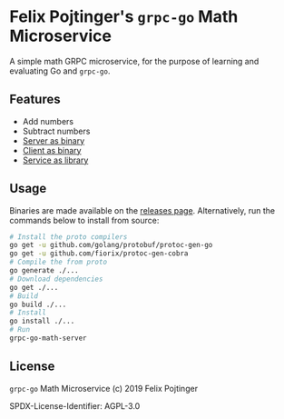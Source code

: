 # Felix Pojtinger's `grpc-go` Math Microservice

A simple math GRPC microservice, for the purpose of learning and evaluating Go and `grpc-go`.

## Features

- Add numbers
- Subtract numbers
- [Server as binary](./cmd/grpc-go-math-server/main.go)
- [Client as binary](./cmd/grpc-go-math-client/main.go)
- [Service as library](./lib/svc/svc.go)

## Usage

Binaries are made available on the [releases page](https://github.com/pojntfx/grpc-go-math/releases/latest). Alternatively, run the commands below to install from source:

```bash
# Install the proto compilers
go get -u github.com/golang/protobuf/protoc-gen-go
go get -u github.com/fiorix/protoc-gen-cobra
# Compile the from proto
go generate ./...
# Download dependencies
go get ./...
# Build
go build ./...
# Install
go install ./...
# Run
grpc-go-math-server
```

## License

`grpc-go` Math Microservice (c) 2019 Felix Pojtinger

SPDX-License-Identifier: AGPL-3.0
